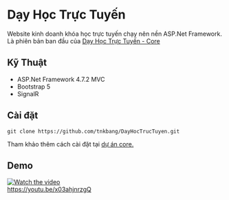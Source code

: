 # Dạy Học Trực Tuyến

Website kinh doanh khóa học trực tuyến chạy nên nền ASP.Net Framework.
</br>
Là phiên bản ban đầu của <a href="https://github.com/tnkbang/DayHocTrucTuyen-Core">Dạy Học Trực Tuyến - Core</a>

## Kỹ Thuật

- ASP.Net Framework 4.7.2 MVC
- Bootstrap 5
- SignalR

## Cài đặt

```
git clone https://github.com/tnkbang/DayHocTrucTuyen.git
```

Tham khảo thêm cách cài đặt tại <a href="https://github.com/tnkbang/DayHocTrucTuyen-Core">dự án core.</a>

## Demo

[![Watch the video](https://img.youtube.com/vi/x03ahjnrzgQ/hqdefault.jpg)](https://youtu.be/x03ahjnrzgQ)
</br>
https://youtu.be/x03ahjnrzgQ
